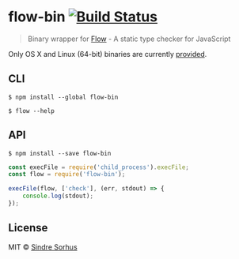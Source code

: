 # flow-bin [![Build Status](https://travis-ci.org/sindresorhus/flow-bin.svg?branch=master)](https://travis-ci.org/sindresorhus/flow-bin)

> Binary wrapper for [Flow](http://flowtype.org) - A static type checker for JavaScript

Only OS X and Linux (64-bit) binaries are currently [provided](http://flowtype.org/docs/getting-started.html#_).


## CLI

```
$ npm install --global flow-bin
```

```
$ flow --help
```


## API

```
$ npm install --save flow-bin
```

```js
const execFile = require('child_process').execFile;
const flow = require('flow-bin');

execFile(flow, ['check'], (err, stdout) => {
	console.log(stdout);
});
```


## License

MIT © [Sindre Sorhus](http://sindresorhus.com)
